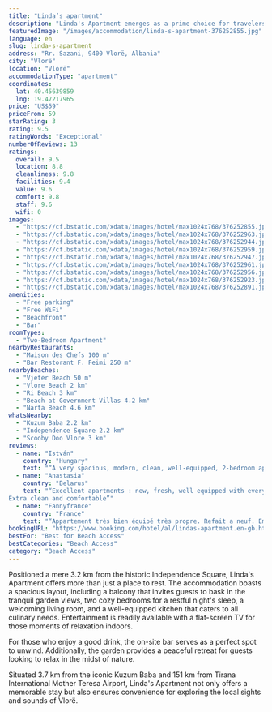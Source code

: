 ```yaml
---
title: "Linda’s apartment"
description: "Linda's Apartment emerges as a prime choice for travelers seeking a serene beachfront escape in Vlorë, just a stone's throw away from the pristine Vjetër Beach and a short distance from the bustling Vlore Beach."
featuredImage: "/images/accommodation/linda-s-apartment-376252855.jpg"
language: en
slug: linda-s-apartment
address: "Rr. Sazani, 9400 Vlorë, Albania"
city: "Vlorë"
location: "Vlorë"
accommodationType: "apartment"
coordinates:
  lat: 40.45639859
  lng: 19.47217965
price: "US$59"
priceFrom: 59
starRating: 3
rating: 9.5
ratingWords: "Exceptional"
numberOfReviews: 13
ratings:
  overall: 9.5
  location: 8.8
  cleanliness: 9.8
  facilities: 9.4
  value: 9.6
  comfort: 9.8
  staff: 9.6
  wifi: 0
images:
  - "https://cf.bstatic.com/xdata/images/hotel/max1024x768/376252855.jpg?k=2219e93f24877c9eb211c98045f102a0181e7079a76619cadc8fea44743bf0d2&o=&hp=1"
  - "https://cf.bstatic.com/xdata/images/hotel/max1024x768/376252963.jpg?k=075553832f9a0e69162dc3975cf2cfe967b1e0faec66aaff780e95b84d627d34&o=&hp=1"
  - "https://cf.bstatic.com/xdata/images/hotel/max1024x768/376252944.jpg?k=1694d9ba6ece6cdd002972388859a1300b63783a90c67e49de6c0056856ddc79&o=&hp=1"
  - "https://cf.bstatic.com/xdata/images/hotel/max1024x768/376252959.jpg?k=b597498ee367f763b86110e4f416e0eacb4f7e1929cdfdd2a981c8ae4e00c260&o=&hp=1"
  - "https://cf.bstatic.com/xdata/images/hotel/max1024x768/376252947.jpg?k=2cdff3e9f6da54a2ef6de84e0e30c10cefad71866dc935dfe8793068fef328bb&o=&hp=1"
  - "https://cf.bstatic.com/xdata/images/hotel/max1024x768/376252961.jpg?k=7e76337819e13671f089734c4a345f2d3c109859467d6621de09ecea38f62d1d&o=&hp=1"
  - "https://cf.bstatic.com/xdata/images/hotel/max1024x768/376252956.jpg?k=b11b1473a386f18f58e48bf1477a2558b598d926eecb7293b3c39a7afc978ed9&o=&hp=1"
  - "https://cf.bstatic.com/xdata/images/hotel/max1024x768/376252923.jpg?k=3c8775beaf5ebcb5c6a9c4dcdf902ae858106fee6f372f60ae6d6c31d6c271a2&o=&hp=1"
  - "https://cf.bstatic.com/xdata/images/hotel/max1024x768/376252891.jpg?k=09debc1043eebce495801760077a98a998885be87738d2b91538dfba6db7fba2&o=&hp=1"
amenities:
  - "Free parking"
  - "Free WiFi"
  - "Beachfront"
  - "Bar"
roomTypes:
  - "Two-Bedroom Apartment"
nearbyRestaurants:
  - "Maison des Chefs 100 m"
  - "Bar Restorant F. Feimi 250 m"
nearbyBeaches:
  - "Vjetër Beach 50 m"
  - "Vlore Beach 2 km"
  - "Ri Beach 3 km"
  - "Beach at Government Villas 4.2 km"
  - "Narta Beach 4.6 km"
whatsNearby:
  - "Kuzum Baba 2.2 km"
  - "Independence Square 2.2 km"
  - "Scooby Doo Vlore 3 km"
reviews:
  - name: "István"
    country: "Hungary"
    text: "“A very spacious, modern, clean, well-equipped, 2-bedroom apartment on the 2nd floor, located directly at the beach, with view to the sea from the balcony. We were 4 and it was ideal for us. Public parking is possible at the front of the building....”"
  - name: "Anastasia"
    country: "Belarus"
    text: "“Excellent apartments : new, fresh, well equipped with everything you need, beach front. The apartment has a very pleasant smell
Extra clean and comfortable”"
  - name: "Fannyfrance"
    country: "France"
    text: "“Appartement très bien équipé très propre. Refait a neuf. Emplacement bord de mer accès a pied. Bon equipement cuisine. Pression dans la douche. Wifi. Volets roulants. Balcon vue mer depuis la chambre. Restaurant en dessous. Courses a 300 mètres.”"
bookingURL: "https://www.booking.com/hotel/al/lindas-apartment.en-gb.html?aid=8035640"
bestFor: "Best for Beach Access"
bestCategories: "Beach Access"
category: "Beach Access"
---
```


Positioned a mere 3.2 km from the historic Independence Square, Linda's Apartment offers more than just a place to rest. The accommodation boasts a spacious layout, including a balcony that invites guests to bask in the tranquil garden views, two cozy bedrooms for a restful night's sleep, a welcoming living room, and a well-equipped kitchen that caters to all culinary needs. Entertainment is readily available with a flat-screen TV for those moments of relaxation indoors.

For those who enjoy a good drink, the on-site bar serves as a perfect spot to unwind. Additionally, the garden provides a peaceful retreat for guests looking to relax in the midst of nature.

Situated 3.7 km from the iconic Kuzum Baba and 151 km from Tirana International Mother Teresa Airport, Linda's Apartment not only offers a memorable stay but also ensures convenience for exploring the local sights and sounds of Vlorë.